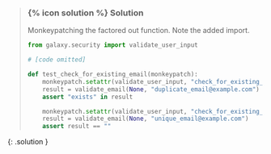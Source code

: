 
> ### {% icon solution %} Solution
> 
> Monkeypatching the factored out function. Note the added import.
> 
> ```python
> from galaxy.security import validate_user_input
>
> # [code omitted]
>
> def test_check_for_existing_email(monkeypatch):
>     monkeypatch.setattr(validate_user_input, "check_for_existing_email", lambda a, b: True)
>     result = validate_email(None, "duplicate_email@example.com")
>     assert "exists" in result
> 
>     monkeypatch.setattr(validate_user_input, "check_for_existing_email", lambda a, b: False)
>     result = validate_email(None, "unique_email@example.com")
>     assert result == ""
> ```
{: .solution }

